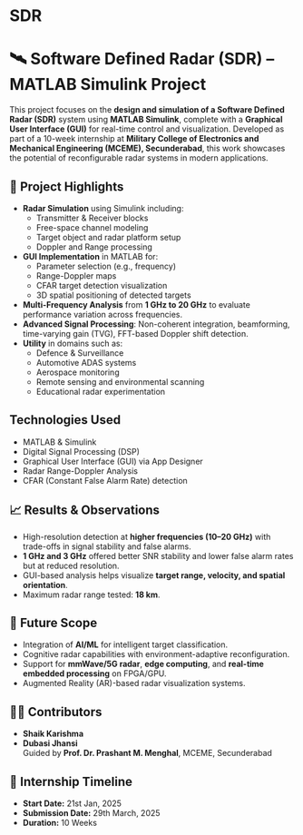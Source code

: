 # SDR
# 🛰️ Software Defined Radar (SDR) – MATLAB Simulink Project

This project focuses on the **design and simulation of a Software Defined Radar (SDR)** system using **MATLAB Simulink**, complete with a **Graphical User Interface (GUI)** for real-time control and visualization. Developed as part of a 10-week internship at **Military College of Electronics and Mechanical Engineering (MCEME), Secunderabad**, this work showcases the potential of reconfigurable radar systems in modern applications.

## 📌 Project Highlights

- **Radar Simulation** using Simulink including:
  - Transmitter & Receiver blocks
  - Free-space channel modeling
  - Target object and radar platform setup
  - Doppler and Range processing
- **GUI Implementation** in MATLAB for:
  - Parameter selection (e.g., frequency)
  - Range-Doppler maps
  - CFAR target detection visualization
  - 3D spatial positioning of detected targets
- **Multi-Frequency Analysis** from **1 GHz to 20 GHz** to evaluate performance variation across frequencies.
- **Advanced Signal Processing**: Non-coherent integration, beamforming, time-varying gain (TVG), FFT-based Doppler shift detection.
- **Utility** in domains such as:
  - Defence & Surveillance
  - Automotive ADAS systems
  - Aerospace monitoring
  - Remote sensing and environmental scanning
  - Educational radar experimentation

## Technologies Used

- MATLAB & Simulink
- Digital Signal Processing (DSP)
- Graphical User Interface (GUI) via App Designer
- Radar Range-Doppler Analysis
- CFAR (Constant False Alarm Rate) detection

## 📈 Results & Observations

- High-resolution detection at **higher frequencies (10–20 GHz)** with trade-offs in signal stability and false alarms.
- **1 GHz and 3 GHz** offered better SNR stability and lower false alarm rates but at reduced resolution.
- GUI-based analysis helps visualize **target range, velocity, and spatial orientation**.
- Maximum radar range tested: **18 km**.

## 🔮 Future Scope

- Integration of **AI/ML** for intelligent target classification.
- Cognitive radar capabilities with environment-adaptive reconfiguration.
- Support for **mmWave/5G radar**, **edge computing**, and **real-time embedded processing** on FPGA/GPU.
- Augmented Reality (AR)-based radar visualization systems.

## 👩‍💻 Contributors

- **Shaik Karishma**
- **Dubasi Jhansi**  
Guided by **Prof. Dr. Prashant M. Menghal**, MCEME, Secunderabad

## 📅 Internship Timeline

- **Start Date:** 21st Jan, 2025  
- **Submission Date:** 29th March, 2025  
- **Duration:** 10 Weeks
